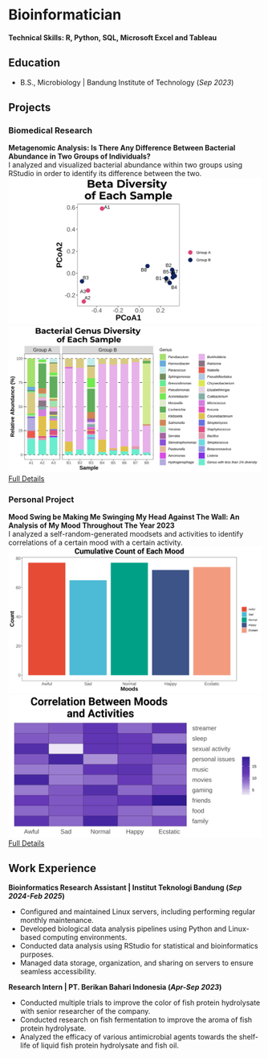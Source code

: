 # Bioinformatician

#### Technical Skills: R, Python, SQL, Microsoft Excel and Tableau

## Education	 			        		
- B.S., Microbiology | Bandung Institute of Technology (_Sep 2023_)

## Projects
### Biomedical Research
**Metagenomic Analysis: Is There Any Difference Between Bacterial Abundance in Two Groups of Individuals?**\
I analyzed and visualized bacterial abundance within two groups using RStudio in order to identify its difference between the two.\
![plot](/docs/assets/porto_betadiv.svg) ![plot](/docs/assets/porto_genusabundance.svg)\
[Full Details](https://github.com/mystogray/mystogray-undergrad-thesis)
### Personal Project
**Mood Swing be Making Me Swinging My Head Against The Wall: An Analysis of My Mood Throughout The Year 2023**\
I analyzed a self-random-generated moodsets and activities to identify correlations of a certain mood with a certain activity.\
![plot](/docs/assets/porto_mood_count.svg) ![plot](/docs/assets/porto_mood_corr.svg)\
[Full Details](https://github.com/mystogray/moodtrack)

## Work Experience
**Bioinformatics Research Assistant | Institut Teknologi Bandung (_Sep 2024-Feb 2025_)**
-	Configured and maintained Linux servers, including performing regular monthly maintenance.
-	Developed biological data analysis pipelines using Python and Linux-based computing environments.
-	Conducted data analysis using RStudio for statistical and bioinformatics purposes.
-	Managed data storage, organization, and sharing on servers to ensure seamless accessibility.


**Research Intern | PT. Berikan Bahari Indonesia (_Apr-Sep 2023_)**
- Conducted multiple trials to improve the color of fish protein hydrolysate with senior researcher of the company.
- Conducted research on fish fermentation to improve the aroma of fish protein hydrolysate.
- Analyzed the efficacy of various antimicrobial agents towards the shelf-life of liquid fish protein hydrolysate and fish oil.
